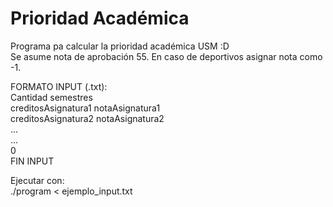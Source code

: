 # Prioridad Académica

Programa pa calcular la prioridad académica USM :D  
Se asume nota de aprobación 55.
En caso de deportivos asignar nota como -1.
  
FORMATO INPUT (.txt):  
Cantidad semestres  
creditosAsignatura1 notaAsignatura1  
creditosAsignatura2 notaAsignatura2  
...  
...  
0  
FIN INPUT  
  
  
Ejecutar con:  
./program < ejemplo_input.txt

